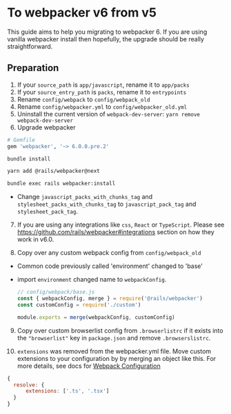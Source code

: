 # To webpacker v6 from v5

This guide aims to help you migrating to webpacker 6. If you are using
vanilla webpacker install then hopefully, the upgrade should be really
straightforward.

## Preparation

1. If your `source_path` is `app/javascript`, rename it to `app/packs`
2. If your `source_entry_path` is `packs`, rename it to `entrypoints`
3. Rename `config/webpack` to `config/webpack_old`
4. Rename `config/webpacker.yml` to `config/webpacker_old.yml`
5. Uninstall the current version of `webpack-dev-server`: `yarn remove webpack-dev-server`
6. Upgrade webpacker

  ```ruby
  # Gemfile
  gem 'webpacker', '~> 6.0.0.pre.2'
  ```

  ```bash
  bundle install
  ```

  ```bash
  yarn add @rails/webpacker@next
  ```

  ```bash
  bundle exec rails webpacker:install
  ```

- Change `javascript_packs_with_chunks_tag` and `stylesheet_packs_with_chunks_tag` to `javascript_pack_tag` and
  `stylesheet_pack_tag`.

7. If you are using any integrations like `css`, `React` or `TypeScript`. Please see https://github.com/rails/webpacker#integrations section on how they work in v6.0.

8. Copy over any custom webpack config from `config/webpack_old`

- Common code previously called 'environment' changed to 'base' 
- import `environment` changed name to `webpackConfig`.

  ```js
  // config/webpack/base.js
  const { webpackConfig, merge } = require('@rails/webpacker')
  const customConfig = require('./custom')

  module.exports = merge(webpackConfig, customConfig)
  ```

9. Copy over custom browserlist config from `.browserlistrc` if it exists into the `"browserlist"` key in `package.json` and remove `.browserslistrc`.

10. `extensions` was removed from the webpacker.yml file. Move custom extensions to
  your configuration by by merging an object like this. For more details, see docs for 
  [Webpack Configuration](https://github.com/rails/webpacker/blob/master/README.md#webpack-configuration)
```js
{
  resolve: {
      extensions: ['.ts', '.tsx']
  }
}
```
